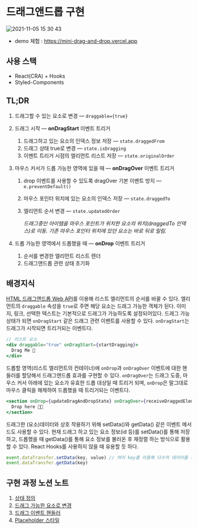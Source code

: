 # 드래그앤드롭 구현

![2021-11-05 15 30 43](https://user-images.githubusercontent.com/8604840/140512920-d027dbf8-e434-4bdc-a9ef-28b4ad0f5805.gif)
- demo 체험 : https://mini-drag-and-drop.vercel.app

## 사용 스택
- React(CRA) + Hooks
- Styled-Components

## TL;DR
1. 드래그할 수 있는 요소로 변경 — `draggable={true}`
2. 드래그 시작 — **onDragStart** 이벤트 트리거
    1. 드래그하고 있는 요소의 인덱스 정보 저장 — `state.draggedFrom`
    2. 드래그 상태 true로 변경 — `state.isDragging`
    3. 이벤트 트리거 시점의 엘리먼트 리스트 저장 — `state.originalOrder`
3. 마우스 커서가 드롭 가능한 영역에 있을 때 — **onDragOver** 이벤트 트리거
    1. drop 이벤트를 사용할 수 있도록 dragOver 기본 이벤트 방지 — `e.preventDefault()`
    2. 마우스 포인터 위치에 있는 요소의 인덱스 저장 — `state.draggedTo`
    3. 엘리먼트 순서 변경 — `state.updatedOrder`
        
        *드래그중인 아이템을 마우스 포인트가 위치한 요소의 위치(draggedTo 인덱스)로 이동. 기존 마우스 포인터 위치에 있던 요소는 바로 뒤로 밀림.* 
        
4. 드롭 가능한 영역에서 드롭했을 때 — **onDrop** 이벤트 트리거
    1. 순서를 변경한 엘리먼트 리스트 렌더
    2. 드래그앤드롭 관련 상태 초기화

## 배경지식
[HTML 드래그앤드롭 Web API](https://developer.mozilla.org/ko/docs/Web/API/HTML_Drag_and_Drop_API)를 이용해 리스트 엘리먼트의 순서를 바꿀 수 있다. 엘리먼트의 `draggable` 속성을 `true`로 주면 해당 요소는 드래그 가능한 객체가 된다. 이미지, 링크, 선택한 텍스트는 기본적으로 드래그가 가능하도록 설정되어있다. 드래그 가능 상태가 되면 `onDragStart` 같은 드래그 관련 이벤트를 사용할 수 있다. `onDragStart`는 드래그가 시작되면 트리거되는 이벤트다. 

```jsx
// 리스트 요소
<div draggable="true" onDragStart={startDragging}>
  Drag Me 🍰
</div>
```

드롭할 영역(리스트 엘리먼트의 컨테이너)에 `onDrop`과 `onDragOver` 이벤트에 대한 핸들러를 할당해서 드래그앤드롭 효과를 구현할 수 있다. `onDragOver`는 드래그 도중, 마우스 커서 아래에 있는 요소가 유효한 드롭 대상일 때 트리거 되며, `onDrop`은 말그대로 마우스 클릭을 해제하여 드롭했을 때 트리거되는 이벤트다. 

```jsx
<section onDrop={updateDragAndDropState} onDragOver={receiveDraggedElements}>
  Drop here 🤲🏻
</section>
```

드래그한 (요소)데이터와 상호 작용하기 위해 setData()와 getData() 같은 이벤트 메서드도 사용할 수 있다. 현재 드래그 하고 있는 요소 정보(id 등)를 setData()를 통해 저장하고, 드롭했을 때 getData()를 통해 요소 정보를 불러온 후 재정렬 하는 방식으로 활용할 수 있다. React Hooks를 사용하지 않을 때 유용할 듯 하다. 

```jsx
event.dataTransfer.setData(key, value) // 여러 key를 이용해 다수의 데이터를 저장할 수 있다
event.dataTransfer.getData(key)
```


## 구현 과정 노션 노트
1. [상태 정의](https://www.notion.so/colorfilter/TIL-React-Hooks-aeb08a0e110943bb8a2267e32f34da04#57e95fc116354ac682ab42e95693070a)
2. [드래그 가능한 요소로 변경](https://www.notion.so/colorfilter/TIL-React-Hooks-aeb08a0e110943bb8a2267e32f34da04#bef5c4f9cbc142c2aacbb6dcc872dc99)
3. [드래그 이벤트 핸들러](https://www.notion.so/colorfilter/TIL-React-Hooks-aeb08a0e110943bb8a2267e32f34da04#020ebb0f1d6a414c9482dbbfa5c9730a)
4. [Placeholder 스타일](https://www.notion.so/colorfilter/TIL-React-Hooks-aeb08a0e110943bb8a2267e32f34da04#474008a8d4d947d5a75b05006ba80880)
